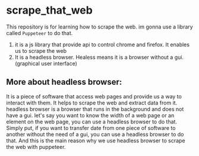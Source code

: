 # scrape_that_web

This repository is for learning how to scrape the web.
im gonna use a library called `Puppeteer` to do that.
1. it is a js library that provide api to control chrome and firefox. It enables us to scrape the web
2. It is a headless browser. Healess means it is a browser without a gui. (graphical user interface)


More about headless browser:
---
It is a piece of software that access web pages and provide us a way to interact with them. It helps to scrape the web and extract data from it.
headless browser is a browser that runs in the background and does not have a gui.
let's say you want to know the width of a web page or an element on the web page, you can use a headless browser to do that.
Simply put, if you want to transfer date from one piece of software to another without the need of a gui, you can use a headless browser to do that.
And this is the main reason why we use headless browser to scrape the web with puppeteer.

